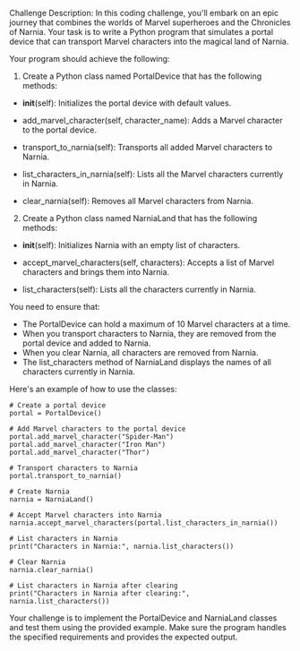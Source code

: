 Challenge Description:
In this coding challenge, you'll embark on an epic journey that combines the worlds of Marvel superheroes and the Chronicles of Narnia. Your task is to write a Python program that simulates a portal device that can transport Marvel characters into the magical land of Narnia.

Your program should achieve the following:

1. Create a Python class named PortalDevice that has the following methods:

- __init__(self): Initializes the portal device with default values.

- add_marvel_character(self, character_name): Adds a Marvel character to the portal device.

- transport_to_narnia(self): Transports all added Marvel characters to Narnia.

- list_characters_in_narnia(self): Lists all the Marvel characters currently in Narnia.

- clear_narnia(self): Removes all Marvel characters from Narnia.

2. Create a Python class named NarniaLand that has the following methods:

- __init__(self): Initializes Narnia with an empty list of characters.

- accept_marvel_characters(self, characters): Accepts a list of Marvel characters and brings them into Narnia.

- list_characters(self): Lists all the characters currently in Narnia.

You need to ensure that:

- The PortalDevice can hold a maximum of 10 Marvel characters at a time.
- When you transport characters to Narnia, they are removed from the portal device and added to Narnia.
- When you clear Narnia, all characters are removed from Narnia.
- The list_characters method of NarniaLand displays the names of all characters currently in Narnia.

Here's an example of how to use the classes:

```
# Create a portal device
portal = PortalDevice()

# Add Marvel characters to the portal device
portal.add_marvel_character("Spider-Man")
portal.add_marvel_character("Iron Man")
portal.add_marvel_character("Thor")

# Transport characters to Narnia
portal.transport_to_narnia()

# Create Narnia
narnia = NarniaLand()

# Accept Marvel characters into Narnia
narnia.accept_marvel_characters(portal.list_characters_in_narnia())

# List characters in Narnia
print("Characters in Narnia:", narnia.list_characters())

# Clear Narnia
narnia.clear_narnia()

# List characters in Narnia after clearing
print("Characters in Narnia after clearing:", narnia.list_characters())
```


Your challenge is to implement the PortalDevice and NarniaLand classes and test them using the provided example. Make sure the program handles the specified requirements and provides the expected output.

